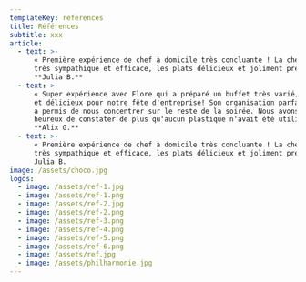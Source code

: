 ```yaml
---
templateKey: references
title: Références
subtitle: xxx
article:
  - text: >-
      « Première expérience de chef à domicile très concluante ! La chef était
      très sympathique et efficace, les plats délicieux et joliment présentés. »
      **Julia B.**
  - text: >-
      « Super expérience avec Flore qui a préparé un buffet très varié, original
      et délicieux pour notre fête d'entreprise! Son organisation parfaite nous
      a permis de nous concentrer sur le reste de la soirée. Nous avons été très
      heureux de constater de plus qu'aucun plastique n'avait été utilisé. »
      **Alix G.**
  - text: >-
      « Première expérience de chef à domicile très concluante ! La chef était
      très sympathique et efficace, les plats délicieux et joliment présentés. »
      Julia B.
image: /assets/choco.jpg
logos:
  - image: /assets/ref-1.jpg
  - image: /assets/ref-1.png
  - image: /assets/ref-2.jpg
  - image: /assets/ref-2.png
  - image: /assets/ref-3.png
  - image: /assets/ref-4.png
  - image: /assets/ref-5.png
  - image: /assets/ref-6.png
  - image: /assets/ref.jpg
  - image: /assets/philharmonie.jpg
---
```



